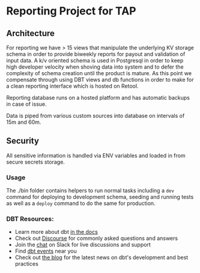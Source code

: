 # Reporting Project for TAP

## Architecture

For reporting we have > 15 views that manipulate the underlying KV storage schema
in order to provide biweekly reports for payout and validation of input data. A
k/v oriented schema is used in Postgresql in order to keep high developer velocity
when shoving data into system and to defer the complexity of schema creation until
the product is mature. As this point we compensate through using DBT views and
db functions in order to make for a clean reporting interface which is hosted on Retool.

Reporting database runs on a hosted platform and has automatic backups in case of
issue.

Data is piped from various custom sources into database on intervals of 15m and 60m.

## Security

All sensitive information is handled via ENV variables and loaded in from secure
secrets storage.

### Usage

The ./bin folder contains helpers to run normal tasks including a `dev` command
for deploying to development schema, seeding and running tests as well as a `deploy`
command to do the same for production.

### DBT Resources:
- Learn more about dbt [in the docs](https://docs.getdbt.com/docs/introduction)
- Check out [Discourse](https://discourse.getdbt.com/) for commonly asked questions and answers
- Join the [chat](https://community.getdbt.com/) on Slack for live discussions and support
- Find [dbt events](https://events.getdbt.com) near you
- Check out [the blog](https://blog.getdbt.com/) for the latest news on dbt's development and best practices
